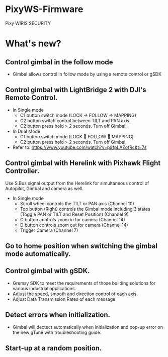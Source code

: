 # PixyWS-Firmware

Pixy WIRIS SECURITY 

# What's new?

## Control gimbal in the follow mode
- Gimbal allows control in follow mode by using a remote  control or gSDK

## Control gimbal with LightBridge 2 with DJI's Remote Control.
- In Single mode
  + C1 button switch mode (LOCK -> FOLLOW -> MAPPING)
  + C2 button switch control between TILT and PAN axis.
  + C2 button press hold > 2 seconds. Turn off Gimbal.
- In Dual Mode
  + C1 button switch mode (LOCK  FOLLOW  MAPPING)
  + C2 button press hold > 2 seconds. Turn off Gimbal.
- Refer to: https://www.youtube.com/watch?v=p9fpLAZofRc&t=7s

## Control gimbal with Herelink with Pixhawk Flight Controller.
Use S.Bus signal output from the Herelink for simultaneous control of Autopilot, Gimbal and camera as well.
- In Single mode
  + Scroll wheel controls the TILT or PAN axis (Channel 10)
  + Top button (Right) controls the Gimbal mode including 3 states (Toggle PAN or TILT and Reset Position) (Channel 9)
  + C button controls zoom in for camera (Channel 14)
  + D button controls zoom out for camera (Channel 14)
  + Trigger Camera (Channel 7)

## Go to home position when switching the gimbal mode automatically.

## Control gimbal with gSDK.
- Gremsy SDK to meet the requirements of those building solutions for
various industrial applications.
- Adjust the speed, smooth and direction control of each axis. 
- Adjust Data Transmission Rates of each message.

## Detect errors when initialization.
- Gimbal will dectect automatically when initialization and pop-up error on the
new gTune with troubleshooting guide.

## Start-up at a random position.
